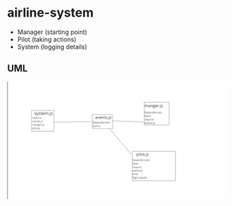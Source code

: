 # airline-system
* Manager (starting point)
* Pilot (taking actions)
* System (logging details)

## UML
![](./uml.jpg)